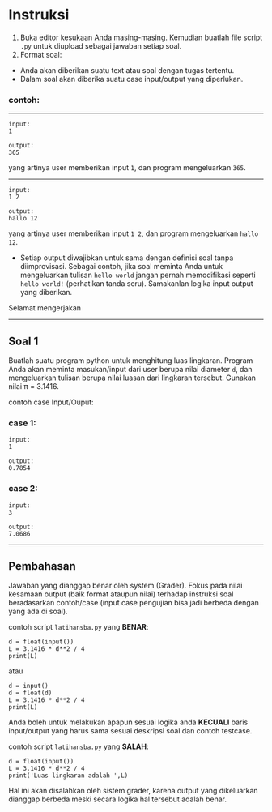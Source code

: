 # Instruksi
1. Buka editor kesukaan Anda masing-masing. Kemudian buatlah file script `.py` untuk diupload sebagai jawaban setiap soal.
2. Format soal:
  * Anda akan diberikan suatu text atau soal dengan tugas tertentu.
  * Dalam soal akan diberika suatu case input/output yang diperlukan.

### contoh: 
---    
    input:    
    1

    output:    
    365
yang artinya user memberikan input `1`, dan program mengeluarkan `365`.

---
    input:    
    1 2

    output:    
    hallo 12
  yang artinya user memberikan input `1 2`, dan program mengeluarkan `hallo 12`.

  * Setiap output diwajibkan untuk sama dengan definisi soal tanpa diimprovisasi. Sebagai contoh, jika soal meminta Anda untuk mengeluarkan tulisan `hello world` jangan pernah memodifikasi seperti `hello world!` (perhatikan tanda seru). Samakanlan logika input output yang diberikan.

Selamat mengerjakan

---

## Soal 1

Buatlah suatu program python untuk menghitung luas lingkaran. Program Anda akan meminta masukan/input dari user berupa nilai diameter `d`, dan mengeluarkan tulisan berupa nilai luasan dari lingkaran tersebut. Gunakan nilai π = 3.1416. 

contoh case Input/Ouput:

### case 1:
    input:
    1

    output:
    0.7854

### case 2:
    input:
    3

    output:
    7.0686
---
## Pembahasan

Jawaban yang dianggap benar oleh system (Grader). Fokus pada nilai kesamaan output (baik format ataupun nilai) terhadap instruksi soal beradasarkan contoh/case (input case pengujian bisa jadi berbeda dengan yang ada di soal).


contoh script `latihansba.py` yang **BENAR**:

```
d = float(input())
L = 3.1416 * d**2 / 4
print(L)
```
atau 
```
d = input()
d = float(d)
L = 3.1416 * d**2 / 4
print(L)
```

Anda boleh untuk melakukan apapun sesuai logika anda **KECUALI** baris input/output yang harus sama sesuai deskripsi soal dan contoh testcase.

contoh script `latihansba.py` yang **SALAH**:

```
d = float(input())
L = 3.1416 * d**2 / 4
print('Luas lingkaran adalah ',L)
```

Hal ini akan disalahkan oleh sistem grader, karena output yang dikeluarkan dianggap berbeda meski secara logika hal tersebut adalah benar. 
